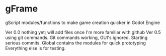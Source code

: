 # gFrame
gScript modules/functions to make game creation quicker in Godot Engine

Ver 0.0 nothing yet; will add files once I'm more familiar with github
Ver 0.5 using git commands.
Git commands working, GUI's ignored. Starting serious commits.
Global contains the modules for quick prototyping
Everything else is for testing.
